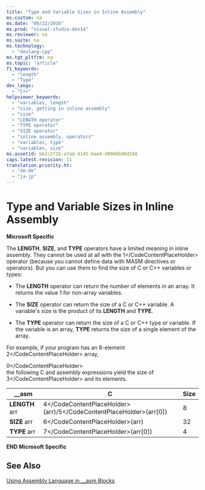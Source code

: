 ```yaml
---
title: "Type and Variable Sizes in Inline Assembly"
ms.custom: na
ms.date: "09/22/2016"
ms.prod: "visual-studio-dev14"
ms.reviewer: na
ms.suite: na
ms.technology: 
  - "devlang-cpp"
ms.tgt_pltfrm: na
ms.topic: "article"
f1_keywords: 
  - "length"
  - "Type"
dev_langs: 
  - "C++"
helpviewer_keywords: 
  - "variables, length"
  - "size, getting in inline assembly"
  - "size"
  - "LENGTH operator"
  - "TYPE operator"
  - "SIZE operator"
  - "inline assembly, operators"
  - "variables, type"
  - "variables, size"
ms.assetid: b62c2f2b-a7ad-4145-bae4-d890db86d348
caps.latest.revision: 11
translation.priority.ht: 
  - "de-de"
  - "ja-jp"
---
```

# Type and Variable Sizes in Inline Assembly
**Microsoft Specific**  
  
 The **LENGTH**, **SIZE**, and **TYPE** operators have a limited meaning in inline assembly. They cannot be used at all with the <CodeContentPlaceHolder>1\</CodeContentPlaceHolder> operator (because you cannot define data with MASM directives or operators). But you can use them to find the size of C or C++ variables or types:  
  
-   The **LENGTH** operator can return the number of elements in an array. It returns the value 1 for non-array variables.  
  
-   The **SIZE** operator can return the size of a C or C++ variable. A variable's size is the product of its **LENGTH** and **TYPE**.  
  
-   The **TYPE** operator can return the size of a C or C++ type or variable. If the variable is an array, **TYPE** returns the size of a single element of the array.  
  
 For example, if your program has an 8-element <CodeContentPlaceHolder>2\</CodeContentPlaceHolder> array,  
  
<CodeContentPlaceHolder>0\</CodeContentPlaceHolder>  
 the following C and assembly expressions yield the size of <CodeContentPlaceHolder>3\</CodeContentPlaceHolder> and its elements.  
  
|__asm|C|Size|  
|-------------|-------|----------|  
|**LENGTH** arr|<CodeContentPlaceHolder>4\</CodeContentPlaceHolder>(arr)/<CodeContentPlaceHolder>5\</CodeContentPlaceHolder>(arr[0])|8|  
|**SIZE** arr|<CodeContentPlaceHolder>6\</CodeContentPlaceHolder>(arr)|32|  
|**TYPE** arr|<CodeContentPlaceHolder>7\</CodeContentPlaceHolder>(arr[0])|4|  
  
 **END Microsoft Specific**  
  
## See Also  
 [Using Assembly Language in __asm Blocks](../vs140/using-assembly-language-in-__asm-blocks.md)